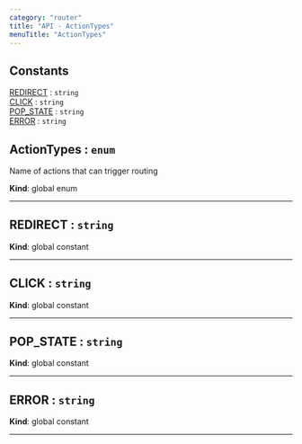 ```yaml
---
category: "router"
title: "API - ActionTypes"
menuTitle: "ActionTypes"
---
```


## Constants

<dl>
<dt><a href="#REDIRECT">REDIRECT</a> : <code>string</code></dt>
<dd></dd>
<dt><a href="#CLICK">CLICK</a> : <code>string</code></dt>
<dd></dd>
<dt><a href="#POP_STATE">POP_STATE</a> : <code>string</code></dt>
<dd></dd>
<dt><a href="#ERROR">ERROR</a> : <code>string</code></dt>
<dd></dd>
</dl>

## ActionTypes : <code>enum</code>&nbsp;<a name="ActionTypes" href="https://github.com/seznam/ima/tree/17.7.3/router/ActionTypes.js#L7" target="_blank"><span class="icon"><i class="fas fa-external-link-alt fa-xs"></i></span></a>
Name of actions that can trigger routing

**Kind**: global enum  

* * *

## REDIRECT : <code>string</code>&nbsp;<a name="REDIRECT" href="https://github.com/seznam/ima/tree/17.7.3/router/ActionTypes.js#L12" target="_blank"><span class="icon"><i class="fas fa-external-link-alt fa-xs"></i></span></a>
**Kind**: global constant  

* * *

## CLICK : <code>string</code>&nbsp;<a name="CLICK" href="https://github.com/seznam/ima/tree/17.7.3/router/ActionTypes.js#L18" target="_blank"><span class="icon"><i class="fas fa-external-link-alt fa-xs"></i></span></a>
**Kind**: global constant  

* * *

## POP\_STATE : <code>string</code>&nbsp;<a name="POP_STATE" href="https://github.com/seznam/ima/tree/17.7.3/router/ActionTypes.js#L24" target="_blank"><span class="icon"><i class="fas fa-external-link-alt fa-xs"></i></span></a>
**Kind**: global constant  

* * *

## ERROR : <code>string</code>&nbsp;<a name="ERROR" href="https://github.com/seznam/ima/tree/17.7.3/router/ActionTypes.js#L30" target="_blank"><span class="icon"><i class="fas fa-external-link-alt fa-xs"></i></span></a>
**Kind**: global constant  

* * *

